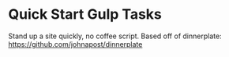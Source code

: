 # Quick Start Gulp Tasks
Stand up a site quickly, no coffee script.
Based off of dinnerplate: https://github.com/johnapost/dinnerplate
